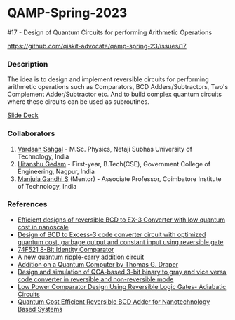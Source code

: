 # QAMP-Spring-2023
#17 - Design of Quantum Circuits for performing Arithmetic Operations

https://github.com/qiskit-advocate/qamp-spring-23/issues/17

### Description
The idea is to design and implement reversible circuits for performing arithmetic operations such as Comparators, BCD Adders/Subtractors, Two's Complement Adder/Subtractor etc. And to build complex quantum circuits where these circuits can be used as subroutines.

[Slide Deck](https://github.com/ManjulaGandhi/QAMP-Spring-2023/files/12035727/Final.Presentation.pdf)

### Collaborators
1. [Vardaan Sahgal](https://linkedin.com/in/vardaansahgal) - M.Sc. Physics, Netaji Subhas University of Technology, India
2. [Hitanshu Gedam](https://www.linkedin.com/in/hitanshu-gedam/) - First-year, B.Tech(CSE), Government College of Engineering, Nagpur, India
3. [Manjula Gandhi S](https://www.linkedin.com/in/dr-manjula-gandhi-s-3a4b6a110/) (Mentor) - Associate Professor, Coimbatore Institute of Technology, India

### References
 - [Efficient designs of reversible BCD to EX-3 Converter with low quantum cost in nanoscale](https://doi.org/10.1142/S0219749920500203)
 - [Design of BCD to Excess-3 code converter circuit with optimized quantum cost, garbage output and constant input using reversible gate](https://doi.org/10.1142/S0219749918500612)
 - [74F521 8-Bit Identity Comparator](https://media.digikey.com/pdf/data%20sheets/fairchild%20pdfs/74f521.pdf)
 - [A new quantum ripple-carry addition circuit](https://arxiv.org/abs/quant-ph/0410184)
 - [Addition on a Quantum Computer by Thomas G. Draper](https://arxiv.org/abs/quant-ph/0008033)
 - [Design and simulation of QCA-based 3-bit binary to gray and vice versa code converter in reversible and non-reversible mode](https://www.sciencedirect.com/science/article/pii/S0030402621019665)
 - [Low Power Comparator Design Using Reversible Logic Gates- Adiabatic Circuits](https://www.ijert.org/low-power-comparator-design-using-reversible-low-power-comparator-design-using-reversible)
 - [Quantum Cost Efficient Reversible BCD Adder for Nanotechnology Based Systems](https://arxiv.org/ftp/arxiv/papers/1112/1112.0727.pdf)
